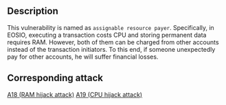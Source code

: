 ## Description

This vulnerability is named as `assignable resource payer`. Specifically, in EOSIO, executing a transaction costs CPU and storing permanent data requires RAM. However, both of them can be charged from other accounts instead of the transaction initiators. To this end, if someone unexpectedly pay for other accounts, he will suffer financial losses.

## Corresponding attack

[A18 (RAM hijack attack)](../attacks/a18.md)
[A19 (CPU hijack attack)](../attacks/a19.md)